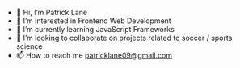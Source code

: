 - 👋 Hi, I’m Patrick Lane
- 👀 I’m interested in Frontend Web Development
- 🌱 I’m currently learning JavaScript Frameworks
- 💞️ I’m looking to collaborate on projects related to soccer / sports science
- 📫 How to reach me patricklane09@gmail.com

<!---
prllrp/prllrp is a ✨ special ✨ repository because its `README.md` (this file) appears on your GitHub profile.
You can click the Preview link to take a look at your changes.
--->
